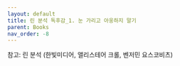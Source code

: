 ```yaml
---
layout: default
title: 린 분석 독후감_1. 눈 가리고 아웅하지 말기
parent: Books
nav_order: -8
---
```



참고: 린 분석 (한빛미디어, 앨리스테어 크롤, 벤저민 요스코비츠)